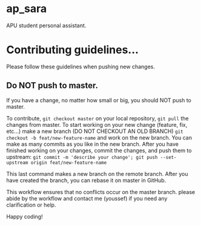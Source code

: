 # ap_sara

APU student personal assistant.

# Contributing guidelines...
Please follow these guidelines when pushing new changes.

## Do NOT push to master.
If you have a change, no matter how small or big, you should NOT push to master.

To contribute, `git checkout master` on your local repository, `git pull` the changes from master.
To start working on your new change (feature, fix, etc...) make a new branch (DO NOT CHECKOUT AN OLD BRANCH) `git checkout -b feat/new-feature-name` and work on the new branch.
You can make as many commits as you like in the new branch. 
After you have finished working on your changes, commit the changes, and push them to upstream: `git commit -m 'describe your change'; git push --set-upstream origin feat/new-feature-name`

This last command makes a new branch on the remote branch.
After you have created the branch, you can rebase it on master in GitHub.


This workflow ensures that no conflicts occur on the master branch. please abide by the workflow and contact me (youssef) if you need any clarification or help.

Happy coding!
